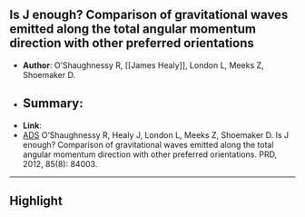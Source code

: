 ## Is J enough? Comparison of gravitational waves emitted along the total angular momentum direction with other preferred orientations

- **Author**: O’Shaughnessy R, [[James Healy]], London L, Meeks Z, Shoemaker D.
- **Summary**:
    - 
- **Link**: 
- [ADS](https://ui.adsabs.harvard.edu/abs/2012PhRvD..85h4003O) O’Shaughnessy R, Healy J, London L, Meeks Z, Shoemaker D. Is J enough? Comparison of gravitational waves emitted along the total angular momentum direction with other preferred orientations. PRD, 2012, 85(8): 84003.

___

## Highlight

